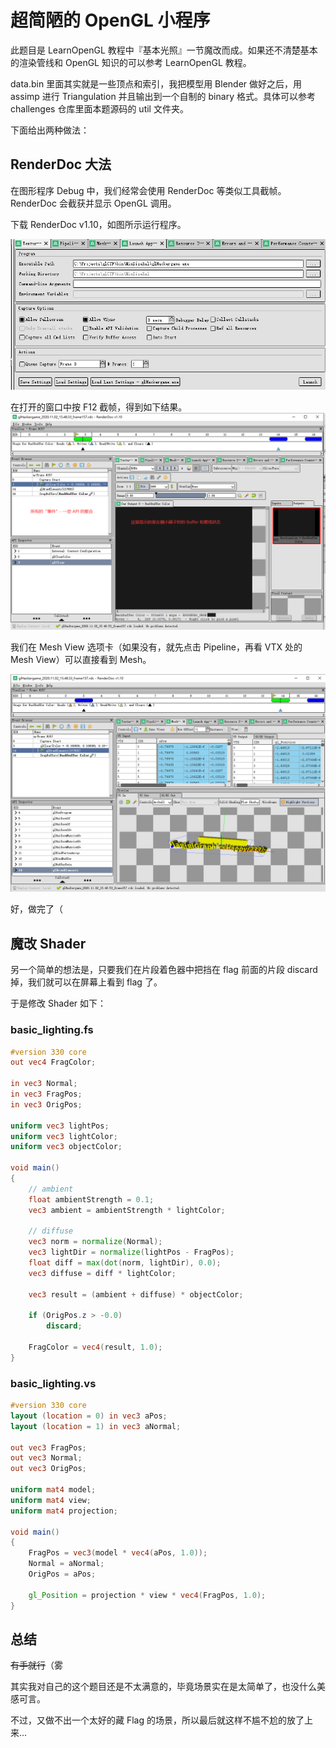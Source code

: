 # 超简陋的 OpenGL 小程序

此题目是 LearnOpenGL 教程中『基本光照』一节魔改而成。如果还不清楚基本的渲染管线和 OpenGL 知识的可以参考 LearnOpenGL 教程。

data.bin 里面其实就是一些顶点和索引，我把模型用 Blender 做好之后，用 assimp 进行 Triangulation 并且输出到一个自制的 binary 格式。具体可以参考 challenges 仓库里面本题源码的 util 文件夹。

下面给出两种做法：

## RenderDoc 大法

在图形程序 Debug 中，我们经常会使用 RenderDoc 等类似工具截帧。RenderDoc 会截获并显示 OpenGL 调用。

下载 RenderDoc v1.10，如图所示运行程序。

![image-20201102234807655](README.assets/image-20201102234807655.png)

在打开的窗口中按 F12 截帧，得到如下结果。![image-20201102235028183](README.assets/image-20201102235028183.png)

我们在 Mesh View 选项卡（如果没有，就先点击 Pipeline，再看 VTX 处的 Mesh View）可以直接看到 Mesh。

![image-20201102235204811](README.assets/image-20201102235204811.png)

好，做完了（

## 魔改 Shader

另一个简单的想法是，只要我们在片段着色器中把挡在 flag 前面的片段 discard 掉，我们就可以在屏幕上看到 flag 了。

于是修改 Shader 如下：

### basic_lighting.fs

```glsl
#version 330 core
out vec4 FragColor;

in vec3 Normal;  
in vec3 FragPos;
in vec3 OrigPos;
  
uniform vec3 lightPos; 
uniform vec3 lightColor;
uniform vec3 objectColor;

void main()
{
    // ambient
    float ambientStrength = 0.1;
    vec3 ambient = ambientStrength * lightColor;
  	
    // diffuse 
    vec3 norm = normalize(Normal);
    vec3 lightDir = normalize(lightPos - FragPos);
    float diff = max(dot(norm, lightDir), 0.0);
    vec3 diffuse = diff * lightColor;
            
    vec3 result = (ambient + diffuse) * objectColor;

    if (OrigPos.z > -0.0)
        discard;

    FragColor = vec4(result, 1.0);
} 
```

### basic_lighting.vs

```glsl
#version 330 core
layout (location = 0) in vec3 aPos;
layout (location = 1) in vec3 aNormal;

out vec3 FragPos;
out vec3 Normal;
out vec3 OrigPos;

uniform mat4 model;
uniform mat4 view;
uniform mat4 projection;

void main()
{
    FragPos = vec3(model * vec4(aPos, 1.0));
    Normal = aNormal;
    OrigPos = aPos;

    gl_Position = projection * view * vec4(FragPos, 1.0);
}
```

## 总结

~~有手就行~~（雾

其实我对自己的这个题目还是不太满意的，毕竟场景实在是太简单了，也没什么美感可言。

不过，又做不出一个太好的藏 Flag 的场景，所以最后就这样不尴不尬的放了上来...